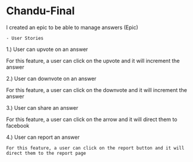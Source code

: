 # Chandu-Final


I created an epic to be able to manage answers (Epic)
    
    - User Stories
 1.) User can upvote on an answer 
 
 For this feature, a user can click on the upvote and it will increment the answer

 2.) User can downvote on an answer
 
  For this feature, a user can click on the downvote and it will increment the answer

 3.) User can share  an answer
 
   For this feature, a user can click on the arrow and it will direct them to facebook

 4.) User can report an answer
 
    For this feature, a user can click on the report button and it will direct them to the report page
